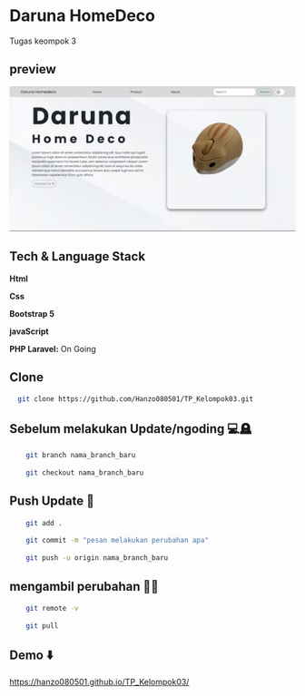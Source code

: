 # Daruna HomeDeco

Tugas keompok 3

## preview

![Logo](/img/ssreadme/Preview.png)

## Tech & Language Stack

**Html**

**Css**

**Bootstrap 5**

**javaScript**

**PHP Laravel:** On Going

## Clone

```bash
  git clone https://github.com/Hanzo080501/TP_Kelompok03.git
```

## Sebelum melakukan Update/ngoding 💻🪦


```bash
    git branch nama_branch_baru
```
```bash
    git checkout nama_branch_baru
```

## Push Update 📠


```bash
    git add .
```
```bash
    git commit -m "pesan melakukan perubahan apa"
```
```bash
    git push -u origin nama_branch_baru
```

## mengambil perubahan 🧬🔗


```bash
    git remote -v
```
```bash
    git pull
```

## Demo ⬇️


https://hanzo080501.github.io/TP_Kelompok03/
